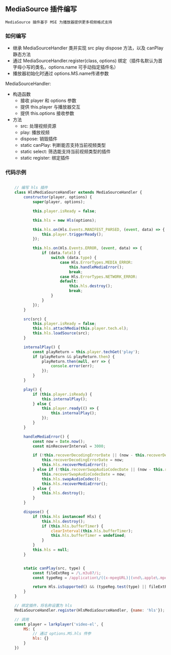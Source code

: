 ## MediaSource 插件编写
    
    MediaSource 插件基于 MSE 为播放器提供更多视频格式支持

### 如何编写

* 继承 MediaSourceHandler 类并实现 src play dispose 方法，以及 canPlay 静态方法
* 通过 MediaSourceHandler.register(class, options) 绑定（插件名默认为首字母小写的类名，options.name 可手动指定插件名）
* 播放器初始化时通过 options.MS.name传递参数

MediaSourceHandler:

* 构造函数
    * 接收 player 和 options 参数
    * 提供 this.player 与播放器交互
    * 提供 this.options 接收参数
* 方法
    * src: 处理视频资源
    * play: 播放视频
    * dispose: 销毁插件
    * static canPlay: 判断能否支持当前视频类型
    * static select: 筛选能支持当前视频类型的插件
    * static register: 绑定插件

### 代码示例

```javascript

    // 编写 hls 插件
    class HlsMediaSourceHandler extends MediaSourceHandler {
        constructor(player, options) {
            super(player, options);

            this.player.isReady = false;

            this.hls = new Hls(options);

            this.hls.on(Hls.Events.MANIFEST_PARSED, (event, data) => {
                this.player.triggerReady();
            });

            this.hls.on(Hls.Events.ERROR, (event, data) => {
                if (data.fatal) {
                    switch (data.type) {
                        case Hls.ErrorTypes.MEDIA_ERROR:
                            this.handleMediaError();
                            break;
                        case Hls.ErrorTypes.NETWORK_ERROR:
                        default:
                            this.hls.destroy();
                            break;
                    }
                }
            });
        }

        src(src) {
            this.player.isReady = false;
            this.hls.attachMedia(this.player.tech.el);
            this.hls.loadSource(src);
        }

        internalPlay() {
            const playReturn = this.player.techGet('play');
            if (playReturn && playReturn.then) {
                playReturn.then(null, err => {
                    console.error(err);
                });
            }
        }

        play() {
            if (this.player.isReady) {
                this.internalPlay();
            } else {
                this.player.ready(() => {
                    this.internalPlay();
                });
            }
        }

        handleMediaError() {
            const now = Date.now();
            const minRecoverInterval = 3000;

            if (!this.recoverDecodingErrorDate || (now - this.recoverDecodingErrorDate) > minRecoverInterval) {
                this.recoverDecodingErrorDate = now;
                this.hls.recoverMediaError();
            } else if (!this.recoverSwapAudioCodecDate || (now - this.recoverSwapAudioCodecDate) > minRecoverInterval) {
                this.recoverSwapAudioCodecDate = now;
                this.hls.swapAudioCodec();
                this.hls.recoverMediaError();
            } else {
                this.hls.destroy();
            }
        }

        dispose() {
            if (this.hls instanceof Hls) {
                this.hls.destroy();
                if (this.hls.bufferTimer) {
                    clearInterval(this.hls.bufferTimer);
                    this.hls.bufferTimer = undefined;
                }
            }
            this.hls = null;
        }


        static canPlay(src, type) {
            const fileExtReg = /\.m3u8?/i;
            const typeReg = /application\/((x-mpegURL)|(vnd\.apple\.mpegurl))/i;

            return Hls.isSupported() && (typeReg.test(type) || fileExtReg.test(src));
        }
    }

    // 绑定插件，将名称设置为 hls
    MediaSourceHandler.register(HlsMediaSourceHandler, {name: 'hls'});

    // 调用
    const player = larkplayer('video-el', {
        MS: {
            // 通过 options.MS.hls 传参
            hls: {}
        }
    })
```
